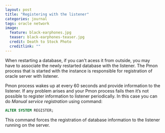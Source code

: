 ```yaml
---
layout: post
title: "Registering with the listener"
categories: journal
tags: oracle network
image:
  feature: black-earphones.jpg
  teaser: black-earphones-teaser.jpg
  credit: Death to Stock Photo
  creditlink: ""
---
```

When restarting a database, if you can't acess it from outside, you may have to associate the newly restarted database with the listener. The Pmon process that is started with the instance is responsible for registration of oracle server with listener.

Pmon process wakes up at every 60 seconds and provide information to the listener. If any problem arises and your Pmon process fails then it’s not possible to register information to listener periodically. In this case you can do *Manual service registration* using command:

``` SQL
ALTER SYSTEM REGISTER;
```

This command forces the registration of database information to the listener running on the server.
